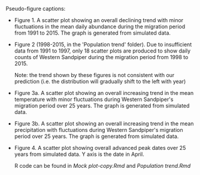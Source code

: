 Pseudo-figure captions:

- Figure 1. A scatter plot showing an overall declining trend with minor fluctuations in the mean daily abundance during the migration period from 1991 to 2015. The graph is generated from simulated data.

- Figure 2 (1998-2015, in the 'Population trend' folder). Due to insufficient data from 1991 to 1997, only 18 scatter plots are produced to show daily counts of Western Sandpiper during the migration period from 1998 to 2015.

  Note: the trend shown by these figures is not consistent with our prediction (i.e. the distribution will gradually shift to the left with year)

- Figure 3a. A scatter plot showing an overall increasing trend in the mean temperature with minor fluctuations during Western Sandpiper's migration period over 25 years. The graph is generated from simulated data.

- Figure 3b. A scatter plot showing an overall increasing trend in the mean precipitation with fluctuations during Western Sandpiper's migration period over 25 years. The graph is generated from simulated data.

- Figure 4. A scatter plot showing overall advanced peak dates over 25 years from simulated data. Y axis is the date in April.




  R code can be found in *Mock plot-copy.Rmd* and *Population trend.Rmd*
